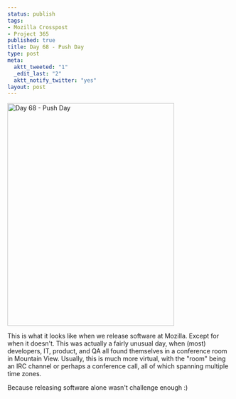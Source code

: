 ```yaml
--- 
status: publish
tags: 
- Mozilla Crosspost
- Project 365
published: true
title: Day 68 - Push Day
type: post
meta: 
  aktt_tweeted: "1"
  _edit_last: "2"
  aktt_notify_twitter: "yes"
layout: post
---
```

<a href="http://www.flickr.com/photos/freeed/5513837326/" title="Day 68 - Push Day by Fred​, on Flickr"><img src="http://farm6.static.flickr.com/5254/5513837326_6e53097b12.jpg" width="375" height="500" alt="Day 68 - Push Day" /></a>

This is what it looks like when we release software at Mozilla. Except for when it doesn't. This was actually a fairly unusual day, when (most) developers, IT, product, and QA all found themselves in a conference room in Mountain View. Usually, this is much more virtual, with the "room" being an IRC channel or perhaps a conference call, all of which spanning multiple time zones.

Because releasing software alone wasn't challenge enough :)
